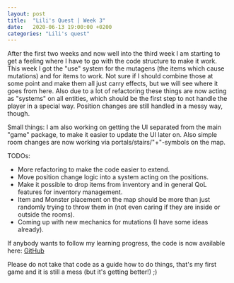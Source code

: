 ```yaml
---
layout: post
title:  "Lili's Quest | Week 3"
date:   2020-06-13 19:00:00 +0200
categories: "Lili's quest"
---
```

After the first two weeks and now well into the third week I am starting to get a feeling where I have to go with the code structure to make it work. This week I got the "use" system for the mutagens (the items which cause mutations) and for items to work. Not sure if I should combine those at some point and make them all just carry effects, but we will see where it goes from here. Also due to a lot of refactoring these things are now acting as "systems" on all entities, which should be the first step to not handle the player in a special way. Position changes are still handled in a messy way, though.

Small things: I am also working on getting the UI separated from the main "game" package, to make it easier to update the UI later on. Also simple room changes are now working via portals/stairs/"+"-symbols on the map.

TODOs:
- More refactoring to make the code easier to extend.
- Move position change logic into a system acting on the positions.
- Make it possible to drop items from inventory and in general QoL features for inventory management.
- Item and Monster placement on the map should be more than just randomly trying to throw them in (not even caring if they are inside or outside the rooms).
- Coming up with new mechanics for mutations (I have some ideas already).

If anybody wants to follow my learning progress, the code is now available here: [GitHub](https://github.com/torlenor/asciiventure)

Please do not take that code as a guide how to do things, that's my first game and it is still a mess (but it's getting better!) ;)
